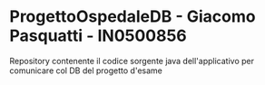 # ProgettoOspedaleDB - Giacomo Pasquatti - IN0500856
Repository contenente il codice sorgente java dell'applicativo per comunicare col DB del progetto d'esame
